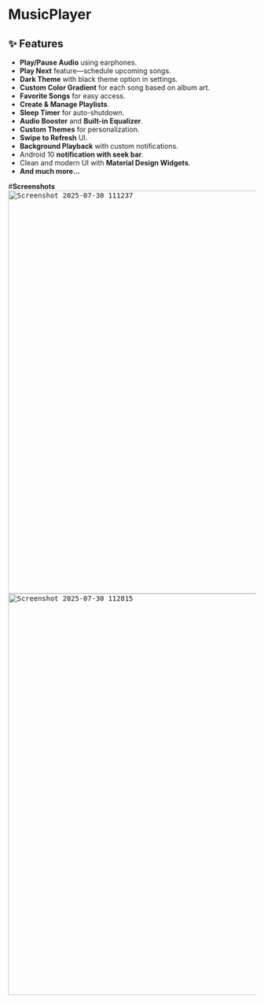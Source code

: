 # MusicPlayer #

## ✨ Features

- **Play/Pause Audio** using earphones.
- **Play Next** feature—schedule upcoming songs.
- **Dark Theme** with black theme option in settings.
- **Custom Color Gradient** for each song based on album art.
- **Favorite Songs** for easy access.
- **Create & Manage Playlists**.
- **Sleep Timer** for auto-shutdown.
- **Audio Booster** and **Built-in Equalizer**.
- **Custom Themes** for personalization.
- **Swipe to Refresh** UI.
- **Background Playback** with custom notifications.
- Android 10 **notification with seek bar**.
- Clean and modern UI with **Material Design Widgets**.
- **And much more...**

#**Screenshots**
<kbd>
    <img width="916" height="819" alt="Screenshot 2025-07-30 111237" src="https://github.com/user-attachments/assets/c8d11efe-9885-42a3-adcb-6c667bc44d38" />
    <img width="798" height="816" alt="Screenshot 2025-07-30 112815" src="https://github.com/user-attachments/assets/7260bd4b-3882-4b3e-b50b-ea2063ecf15c" />
<kbd>








